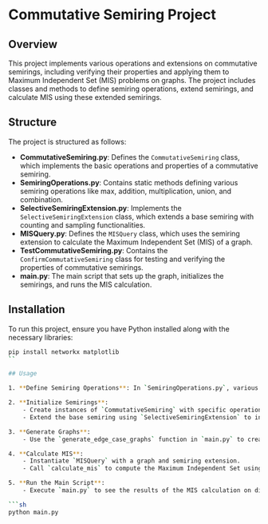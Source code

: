 # Commutative Semiring Project

## Overview

This project implements various operations and extensions on commutative semirings, including verifying their properties and applying them to Maximum Independent Set (MIS) problems on graphs. The project includes classes and methods to define semiring operations, extend semirings, and calculate MIS using these extended semirings.

## Structure

The project is structured as follows:

- **CommutativeSemiring.py**: Defines the `CommutativeSemiring` class, which implements the basic operations and properties of a commutative semiring.
- **SemiringOperations.py**: Contains static methods defining various semiring operations like max, addition, multiplication, union, and combination.
- **SelectiveSemiringExtension.py**: Implements the `SelectiveSemiringExtension` class, which extends a base semiring with counting and sampling functionalities.
- **MISQuery.py**: Defines the `MISQuery` class, which uses the semiring extension to calculate the Maximum Independent Set (MIS) of a graph.
- **TestCommutativeSemiring.py**: Contains the `ConfirmCommutativeSemiring` class for testing and verifying the properties of commutative semirings.
- **main.py**: The main script that sets up the graph, initializes the semirings, and runs the MIS calculation.

## Installation

To run this project, ensure you have Python installed along with the necessary libraries:

```sh
pip install networkx matplotlib
``

## Usage

1. **Define Semiring Operations**: In `SemiringOperations.py`, various static methods are defined to perform operations like max, add, multiply, etc.

2. **Initialize Semirings**:
    - Create instances of `CommutativeSemiring` with specific operations, zero, and one elements.
    - Extend the base semiring using `SelectiveSemiringExtension` to include counting and sampling extensions.

3. **Generate Graphs**:
    - Use the `generate_edge_case_graphs` function in `main.py` to create a variety of test graphs.

4. **Calculate MIS**:
    - Instantiate `MISQuery` with a graph and semiring extension.
    - Call `calculate_mis` to compute the Maximum Independent Set using the semiring extension.

5. **Run the Main Script**:
    - Execute `main.py` to see the results of the MIS calculation on different graphs.

```sh
python main.py

